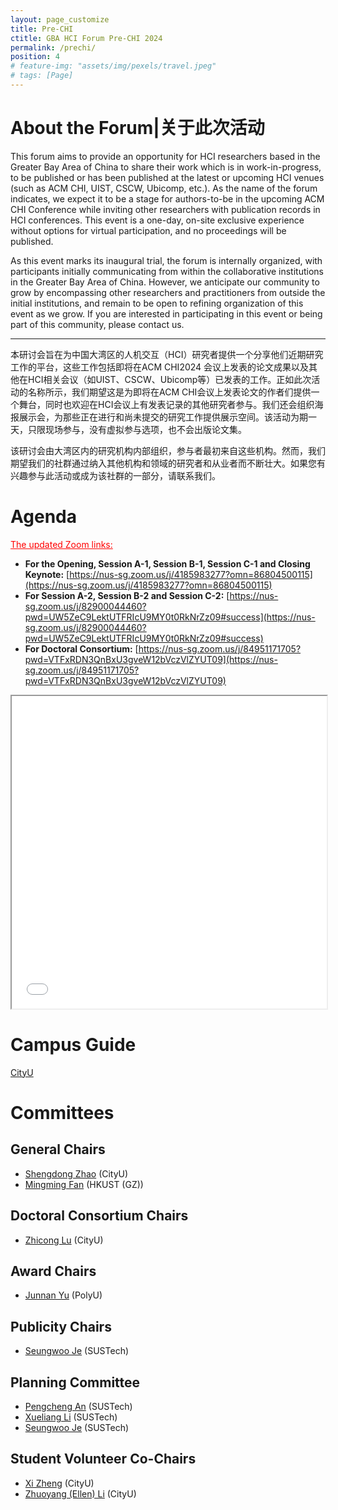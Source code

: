 ```yaml
---
layout: page_customize
title: Pre-CHI
ctitle: GBA HCI Forum Pre-CHI 2024
permalink: /prechi/
position: 4
# feature-img: "assets/img/pexels/travel.jpeg"
# tags: [Page]
---
```


# About the Forum|关于此次活动

This forum aims to provide an opportunity for HCI researchers based in the Greater Bay Area of China to share their work which is in work-in-progress, to be published or has been published at the latest or upcoming HCI venues (such as ACM CHI, UIST, CSCW, Ubicomp, etc.). As the name of the forum indicates, we expect it to be a stage for authors-to-be in the upcoming ACM CHI Conference while inviting other researchers with publication records in HCI conferences. This event is a one-day, on-site exclusive experience without options for virtual participation, and no proceedings will be published.

As this event marks its inaugural trial, the forum is internally organized, with participants initially communicating from within the collaborative institutions in the Greater Bay Area of China. However, we anticipate our community to grow by encompassing other researchers and practitioners from outside the initial institutions, and remain to be open to refining organization of this event as we grow. If you are interested in participating in this event or being part of this community, please contact us.

---

本研讨会旨在为中国大湾区的人机交互（HCI）研究者提供一个分享他们近期研究工作的平台，这些工作包括即将在ACM CHI2024 会议上发表的论文成果以及其他在HCI相关会议（如UIST、CSCW、Ubicomp等）已发表的工作。正如此次活动的名称所示，我们期望这是为即将在ACM CHI会议上发表论文的作者们提供一个舞台，同时也欢迎在HCI会议上有发表记录的其他研究者参与。我们还会组织海报展示会，为那些正在进行和尚未提交的研究工作提供展示空间。该活动为期一天，只限现场参与，没有虚拟参与选项，也不会出版论文集。

该研讨会由大湾区内的研究机构内部组织，参与者最初来自这些机构。然而，我们期望我们的社群通过纳入其他机构和领域的研究者和从业者而不断壮大。如果您有兴趣参与此活动或成为该社群的一部分，请联系我们。

# Agenda
<span style="color: red;"><u>The updated Zoom links:</u></span><br/>
- **For the Opening, Session A-1, Session B-1, Session C-1 and Closing Keynote:** [https://nus-sg.zoom.us/j/4185983277?omn=86804500115](https://nus-sg.zoom.us/j/4185983277?omn=86804500115)
- **For Session A-2, Session B-2 and Session C-2:** [https://nus-sg.zoom.us/j/82900044460?pwd=UW5ZeC9LektUTFRIcU9MY0t0RkNrZz09#success](https://nus-sg.zoom.us/j/82900044460?pwd=UW5ZeC9LektUTFRIcU9MY0t0RkNrZz09#success)
- **For Doctoral Consortium:** [https://nus-sg.zoom.us/j/84951171705?pwd=VTFxRDN3QnBxU3gveW12bVczVlZYUT09](https://nus-sg.zoom.us/j/84951171705?pwd=VTFxRDN3QnBxU3gveW12bVczVlZYUT09)
<iframe src="\Pre-CHI\2024 pre-chi agenda (HKFinal).pdf" width="100%" height="500">
    This browser does not support PDFs. Please download the PDF to view it: <a href="\Pre-CHI\Agenda_Pre-CHI2024(VersionApr20).pdf">Download PDF</a>.
</iframe>

# Campus Guide
[CityU](/prechi/cityu/)

# Committees
## General Chairs
- [Shengdong Zhao](https://shengdongzhao.com/) (CityU)
- [Mingming Fan](https://www.mingmingfan.com/lab/) (HKUST (GZ))

## Doctoral Consortium Chairs
- [Zhicong Lu](https://www.cs.cityu.edu.hk/~zhiconlu/) (CityU)

## Award Chairs
- [Junnan Yu](http://www.junnanyu.com/) (PolyU)

## Publicity Chairs
- [Seungwoo Je](http://immersivedesignresearch.com/seungwoo) (SUSTech)

## Planning Committee 
- [Pengcheng An](http://anpengcheng.cn) (SUSTech)
- [Xueliang Li](https://www.hci-xgroup.com/) (SUSTech)
- [Seungwoo Je](http://immersivedesignresearch.com/seungwoo) (SUSTech)

## Student Volunteer Co-Chairs
- <a href="mailto:xi.zheng@cityu.edu.hk">Xi Zheng</a> (CityU)
- <a href="mailto:ellen.li@cityu.edu.hk">Zhuoyang (Ellen) Li</a> (CityU)
